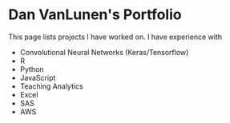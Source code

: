 # Dan VanLunen's Portfolio

 This page lists projects I have worked on. I have experience with

 - Convolutional Neural Networks (Keras/Tensorflow)
 - R
 - Python
 - JavaScript
 - Teaching Analytics
 - Excel
 - SAS
 - AWS
 
